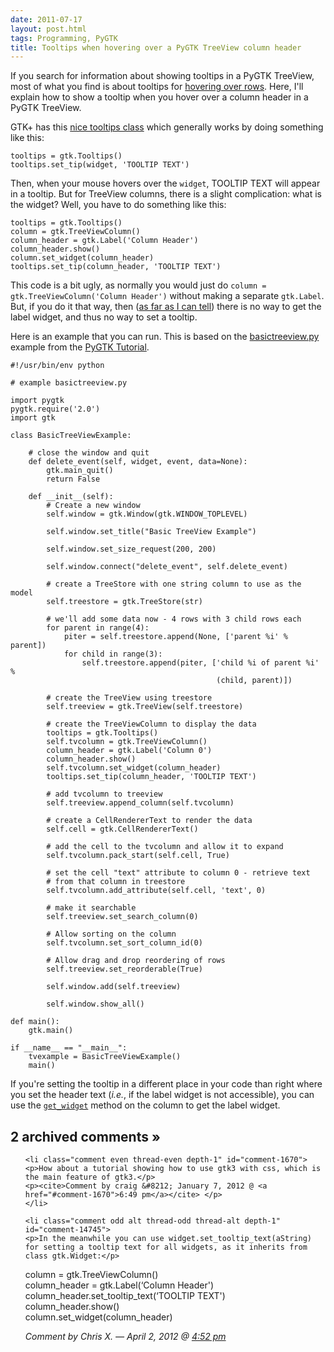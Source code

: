 ```yaml
---
date: 2011-07-17
layout: post.html
tags: Programming, PyGTK
title: Tooltips when hovering over a PyGTK TreeView column header
---
```


If you search for information about showing tooltips in a PyGTK TreeView, most of what you find is about tooltips for <a href="http://faq.pygtk.org/index.py?req=show&file=faq13.046.htp">hovering over rows</a>. Here, I'll explain how to show a tooltip when you hover over a column header in a PyGTK TreeView.

<!--more-->

GTK+ has this <a href="http://www.pygtk.org/docs/pygtk/class-gtktooltip.html">nice tooltips class</a> which generally works by doing something like this:

    tooltips = gtk.Tooltips()
    tooltips.set_tip(widget, 'TOOLTIP TEXT')

Then, when your mouse hovers over the `widget`, TOOLTIP TEXT will appear in a tooltip. But for TreeView columns, there is a slight complication: what is the widget? Well, you have to do something like this:

    tooltips = gtk.Tooltips()
    column = gtk.TreeViewColumn()
    column_header = gtk.Label('Column Header')
    column_header.show()
    column.set_widget(column_header)
    tooltips.set_tip(column_header, 'TOOLTIP TEXT')

This code is a bit ugly, as normally you would just do `column = gtk.TreeViewColumn('Column Header')` without making a separate `gtk.Label`. But, if you do it that way, then (<a href="http://www.pygtk.org/docs/pygtk/class-gtktreeviewcolumn.html#method-gtktreeviewcolumn--get-widget">as far as I can tell</a>) there is no way to get the label widget, and thus no way to set a tooltip.

Here is an example that you can run. This is based on the <a href="http://www.pygtk.org/pygtk2tutorial/examples/basictreeview.py">basictreeview.py</a> example from the <a href="http://www.pygtk.org/pygtk2tutorial/">PyGTK Tutorial</a>.

    #!/usr/bin/env python

    # example basictreeview.py

    import pygtk
    pygtk.require('2.0')
    import gtk

    class BasicTreeViewExample:

        # close the window and quit
        def delete_event(self, widget, event, data=None):
            gtk.main_quit()
            return False

        def __init__(self):
            # Create a new window
            self.window = gtk.Window(gtk.WINDOW_TOPLEVEL)

            self.window.set_title("Basic TreeView Example")

            self.window.set_size_request(200, 200)

            self.window.connect("delete_event", self.delete_event)

            # create a TreeStore with one string column to use as the model
            self.treestore = gtk.TreeStore(str)

            # we'll add some data now - 4 rows with 3 child rows each
            for parent in range(4):
                piter = self.treestore.append(None, ['parent %i' % parent])
                for child in range(3):
                    self.treestore.append(piter, ['child %i of parent %i' %
                                                  (child, parent)])

            # create the TreeView using treestore
            self.treeview = gtk.TreeView(self.treestore)

            # create the TreeViewColumn to display the data
            tooltips = gtk.Tooltips()
            self.tvcolumn = gtk.TreeViewColumn()
            column_header = gtk.Label('Column 0')
            column_header.show()
            self.tvcolumn.set_widget(column_header)
            tooltips.set_tip(column_header, 'TOOLTIP TEXT')

            # add tvcolumn to treeview
            self.treeview.append_column(self.tvcolumn)

            # create a CellRendererText to render the data
            self.cell = gtk.CellRendererText()

            # add the cell to the tvcolumn and allow it to expand
            self.tvcolumn.pack_start(self.cell, True)

            # set the cell "text" attribute to column 0 - retrieve text
            # from that column in treestore
            self.tvcolumn.add_attribute(self.cell, 'text', 0)

            # make it searchable
            self.treeview.set_search_column(0)

            # Allow sorting on the column
            self.tvcolumn.set_sort_column_id(0)

            # Allow drag and drop reordering of rows
            self.treeview.set_reorderable(True)

            self.window.add(self.treeview)

            self.window.show_all()

    def main():
        gtk.main()

    if __name__ == "__main__":
        tvexample = BasicTreeViewExample()
        main()

If you're setting the tooltip in a different place in your code than right where you set the header text (<i>i.e.</i>, if the label widget is not accessible), you can use the <a href="http://www.pygtk.org/docs/pygtk/class-gtktreeviewcolumn.html#method-gtktreeviewcolumn--get-widget">`get_widget`</a> method on the column to get the label widget.

<h2 id="comments">2 archived comments &raquo;</h2>

<ol id="commentlist">

    <li class="comment even thread-even depth-1" id="comment-1670">
    <p>How about a tutorial showing how to use gtk3 with css, which is the main feature of gtk3.</p>
    <p><cite>Comment by craig &#8212; January 7, 2012 @ <a href="#comment-1670">6:49 pm</a></cite> </p>
    </li>

    <li class="comment odd alt thread-odd thread-alt depth-1" id="comment-14745">
    <p>In the meanwhile you can use widget.set_tooltip_text(aString) for setting a tooltip text for all widgets, as it inherits from class gtk.Widget:</p>
<p>column = gtk.TreeViewColumn()<br />
column_header = gtk.Label(&#8216;Column Header')<br />
column_header.set_tooltip_text(&#8216;TOOLTIP TEXT')<br />
column_header.show()<br />
column.set_widget(column_header)</p>
    <p><cite>Comment by Chris X. &#8212; April 2, 2012 @ <a href="#comment-14745">4:52 pm</a></cite> </p>
    </li>


</ol>
